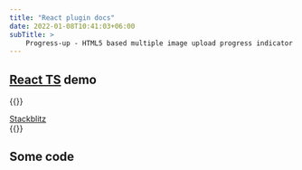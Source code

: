 ```yaml
---
title: "React plugin docs"
date: 2022-01-08T10:41:03+06:00
subTitle: >
    Progress-up - HTML5 based multiple image upload progress indicator plugin demos
---
```


## [React TS](https://reactjs.org) demo

<!--
{{<rawhtml>}}
<div class="w-full">
<iframe
class="layout-frame"
src="https://stackblitz.com/edit/react-ts-iscadj?embed=1&file=index.tsx"></iframe>
</div>
{{</rawhtml>}}
-->

{{<rawhtml>}}
<div class="flex justify-center">
<a href="https://react-ts-iscadj.stackblitz.io" class="bg-blue-200 rounded shadow-md text-black px-4 py-3 no-underline">Stackblitz </a>
</div>
{{</rawhtml>}}


## Some code

